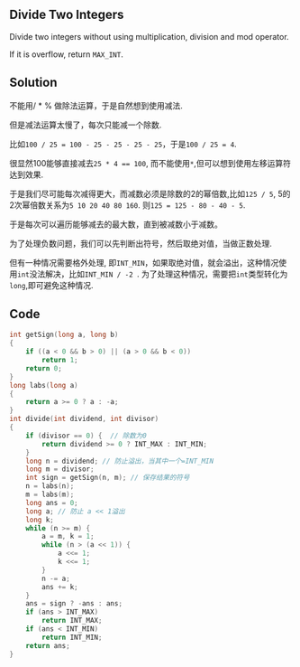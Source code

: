 ## Divide Two Integers

Divide two integers without using multiplication, division and mod operator.

If it is overflow, return `MAX_INT`.

## Solution

不能用/ * % 做除法运算，于是自然想到使用减法.

但是减法运算太慢了，每次只能减一个除数.

比如`100 / 25 = 100 - 25 - 25 - 25 - 25`，于是`100 / 25 = 4`.

很显然100能够直接减去`25 * 4 == 100`, 而不能使用`*`,但可以想到使用左移运算符达到效果.

于是我们尽可能每次减得更大，而减数必须是除数的2的幂倍数,比如`125 / 5`, 5的2次幂倍数关系为`5 10 20 40 80 160`.
则`125 = 125 - 80 - 40 - 5`.

于是每次可以遍历能够减去的最大数，直到被减数小于减数。


为了处理负数问题，我们可以先判断出符号，然后取绝对值，当做正数处理.

但有一种情况需要格外处理, 即`INT_MIN`，如果取绝对值，就会溢出，这种情况使用`int`没法解决，比如`INT_MIN / -2 `.
为了处理这种情况，需要把`int`类型转化为`long`,即可避免这种情况.

## Code
```c
int getSign(long a, long b)
{
	if ((a < 0 && b > 0) || (a > 0 && b < 0))
		return 1;
	return 0;
}
long labs(long a)
{
	return a >= 0 ? a : -a;
}
int divide(int dividend, int divisor)
{
	if (divisor == 0) {  // 除数为0
		return dividend >= 0 ? INT_MAX : INT_MIN;
	}
	long n = dividend; // 防止溢出，当其中一个=INT_MIN
	long m = divisor;
	int sign = getSign(n, m); // 保存结果的符号
	n = labs(n);
	m = labs(m);
	long ans = 0;
	long a; // 防止 a << 1溢出
	long k;
	while (n >= m) {
		a = m, k = 1;
		while (n > (a << 1)) {
			a <<= 1;
			k <<= 1;
		}
		n -= a;
		ans += k;
	}
	ans = sign ? -ans : ans;
	if (ans > INT_MAX)
		return INT_MAX;
	if (ans < INT_MIN)
		return INT_MIN;
	return ans;
}
```
